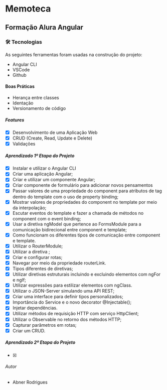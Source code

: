 # Memoteca

## Formação Alura Angular


### 🛠 Tecnologias

As seguintes ferramentas foram usadas na construção do projeto:

- Angular CLI
- VSCode 
- Github

#### Boas Práticas

- Herança entre classes
- Identação
- Versionamento de código

##### Features

- [x] Desenvolvimento de uma Aplicação Web
- [x] CRUD (Create, Read, Update e Delete) 
- [x] Validações

##### Aprendizado 1º Etapa do Projeto

- [x] Instalar e utilizar o Angular CLI
- [x] Criar uma aplicação Angular;
- [x] Criar e utilizar um componente Angular;
- [x] Criar componente de formulário para adicionar novos pensamentos
- [x] Passar valores de uma propriedade do component para atributos de tag dentro do template com o uso de property binding;
- [x] Mostrar valores de propriedades do component no template por meio da interpolação;
- [x] Escutar eventos do template e fazer a chamada de métodos no component com o event binding;
- [x] Usar a diretiva ngModel que pertence ao FormsModule para a comunicação bidirecional entre component e template;
- [x] Como funcionam os diferentes tipos de comunicação entre component e template.
- [x] Utilizar o RouterModule;
- [x] Utilizar a diretiva <router-outlet>;
- [x] Criar e configurar rotas;
- [x] Navegar por meio da propriedade routerLink.
- [x] Tipos diferentes de diretivas;
- [x] Utilizar diretivas estruturais incluindo e excluindo elementos com ngFor e ngIf;
- [x] Utilizar expressões para estilizar elementos com ngClass.
- [x] Utilizar o JSON-Server simulando uma API REST;
- [x] Criar uma interface para definir tipos personalizados;
- [x] Importância do Service e o novo decorator @Injectable();
- [x] Injetar dependências.
- [x] Utilizar métodos de requisição HTTP com serviço HttpClient;
- [x] Utilizar o Observable no retorno dos métodos HTTP;
- [x] Capturar parâmetros em rotas;
- [x] Criar um CRUD.

##### Aprendizado 2º Etapa do Projeto
- [x] 

###### Autor
- Abner Rodrigues 

